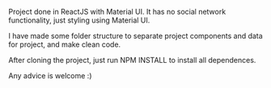 Project done in ReactJS with Material UI. It has no social network functionality, just styling using Material UI.

I have made some folder structure to separate project components and data for project, and make clean code.

After cloning the project, just run NPM INSTALL to install all dependences.

Any advice is welcome :)